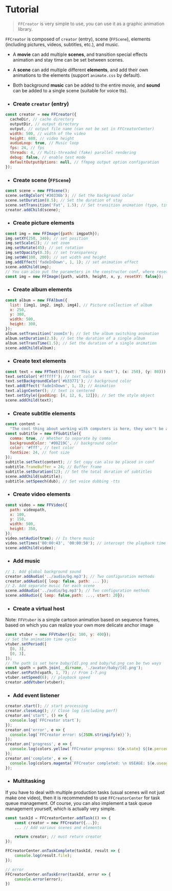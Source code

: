 # Tutorial

> `FFCreator` is very simple to use, you can use it as a graphic animation library.

`FFCreator` is composed of `creator` (entry), scene (`FFScene`), elements (including pictures, videos, subtitles, etc.), and music.

- A **movie** can add multiple **scenes**, and transition special effects animation and stay time can be set between scenes.
- A **scene** can add multiple different **elements**, and add their own animations to the elements (support `animate.css` by default).
- Both background **music** can be added to the entire movie, and **sound** can be added to a single scene (suitable for voice tts).

- ### Create `creator` (entry)

```javascript
const creator = new FFCreator({
  cacheDir, // cache directory
  outputDir, // output directory
  output, // output file name (can not be set in FFCreatorCenter)
  width: 500, // width of the video
  height: 680, // video height
  audioLoop: true, // Music loop
  fps: 24, // fps
  threads: 4, // Multi-threaded (fake) parallel rendering
  debug: false, // enable test mode
  defaultOutputOptions: null, // ffmpeg output option configuration
});
```

- ### Create scene (`FFScene`)

```javascript
const scene = new FFScene();
scene.setBgColor('#30336b'); // Set the background color
scene.setDuration(8.5); // Set the duration of stay
scene.setTransition('Fat', 1.5); // Set transition animation (type, time)
creator.addChild(scene);
```

- ### Create picture elements

```javascript
const img = new FFImage({path: imgpath});
img.setXY(250, 340); // set position
img.setScale(2); // set zoom
img.setRotate(45); // set rotation
img.setOpacity(0.3); // set transparency
img.setWH(100, 200); // set width and height
img.addEffect('fadeInDown', 1, 1); // set animation effect
scene.addChild(img);
// You can also put the parameters in the constructor conf, where resetXY is to recalculate the position
const img = new FFImage({path, width, height, x, y, resetXY: false});
```

- ### Create album elements

```javascript
const album = new FFAlbum({
  list: [img1, img2, img3, img4], // Picture collection of album
  x: 250,
  y: 300,
  width: 500,
  height: 300,
});
album.setTransition('zoomIn'); // Set the album switching animation
album.setDuration(2.5); // Set the duration of a single album
album.setTransTime(1.5); // Set the duration of a single animation
scene.addChild(album);
```

- ### Create text elements

```javascript
const text = new FFText(((text: 'This is a text'), (x: 250), (y: 80)));
text.setColor('#ffffff'); // text color
text.setBackgroundColor('#b33771'); // background color
text.addEffect('fadeInDown', 1, 1); // Animation
text.alignCenter(); // text is centered
text.setStyle({padding: [4, 12, 6, 12]}); // Set the style object
scene.addChild(text);
```

- ### Create subtitle elements

```javascript
const content =
  "The cool thing about working with computers is here, they won't be angry, they can remember everything";
const subtitle = new FFSubtitle({
  comma: true, // Whether to separate by comma
  backgroundColor: '#00219C', // background color
  color: '#fff', // text color
  fontSize: 24, // font size
});
subtitle.setText(content); // Set copy can also be placed in conf
subtitle.frameBuffer = 24; // Buffer frame
subtitle.setDuration(12); // Set the total duration of subtitles
scene.addChild(subtitle);
subtitle.setSpeech(dub); // Set voice dubbing -tts
```

- ### Create video elements

```javascript
const video = new FFVideo({
  path: videopath,
  x: 100,
  y: 150,
  width: 500,
  height: 350,
});
video.setAudio(true); // Is there music
video.setTimes('00:00:43', '00:00:50'); // intercept the playback time
scene.addChild(video);
```

- ### Add music

```javascript
// 1. Add global background sound
creator.addAudio('../audio/bg.mp3'); // Two configuration methods
creator.addAudio({ loop: false, path: ... });
// 2. Add separate music for each scene
scene.addAudio('../audio/bg.mp3'); // Two configuration methods
scene.addAudio({ loop: false,path: ..., start: 20});
```

- ### Create a virtual host

Note: `FFVtuber` is a simple cartoon animation based on sequence frames, based on which you can realize your own more delicate anchor image

```javascript
const vtuber = new FFVtuber({x: 100, y: 400});
// Set the animation time cycle
vtuber.setPeriod([
  [0, 3],
  [0, 3],
]);
// The path is set here baby/[d].png and baby/%d.png can be two ways
const vpath = path.join(__dirname, './avator/baby/[d].png');
vtuber.setPath(vpath, 1, 7); // From 1-7.png
vtuber.setSpeed(6); // playback speed
creator.addVtuber(vtuber);
```

- ### Add event listener

```javascript
creator.start(); // start processing
creator.closeLog(); // Close log (including perf)
creator.on('start', () => {
  console.log(`FFCreator start`);
});
creator.on('error', e => {
  console.log(`FFCreator error: ${JSON.stringify(e)}`);
});
creator.on('progress', e => {
  console.log(colors.yellow(`FFCreator progress: ${e.state} ${(e.percent * 100) >> 0}%`));
});
creator.on('complete', e => {
  console.log(colors.magenta(`FFCreator completed: \n USEAGE: ${e.useage} \n PATH: ${e.output} `));
});
```

- ### Multitasking

If you have to deal with multiple production tasks (usual scenes will not just make one video), then it is recommended to use `FFCreatorCenter` for task queue management.
Of course, you can also implement a task queue management yourself, which is actually very simple.

```javascript
const taskId = FFCreatorCenter.addTask(() => {
    const creator = new FFCreator({...});
    ... // Add various scenes and elements

    return creator; // must return creator
});

FFCreatorCenter.onTaskComplete(taskId, result => {
    console.log(result.file);
});

// error
FFCreatorCenter.onTaskError(taskId, error => {
    console.error(error);
})
```
